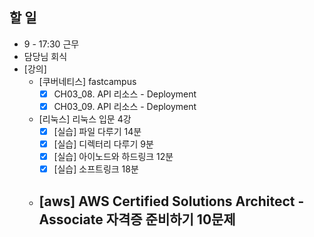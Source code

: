 

## 할 일
- 9 - 17:30 근무
- 담당님 회식
- [강의]
	- [쿠버네티스] fastcampus
		- [x] CH03_08. API 리소스 - Deployment
		- [x] CH03_09. API 리소스 - Deployment
	- [리눅스] 리눅스 입문 4강
		- [x] [실습] 파일 다루기 14분
		- [x] [실습] 디렉터리 다루기 9분
		- [x] [실습] 아이노드와 하드링크 12분
		- [x] [실습] 소프트링크 18분
	- [aws] AWS Certified Solutions Architect - Associate 자격증 준비하기 10문제
		- 

<!--stackedit_data:
eyJoaXN0b3J5IjpbOTgyMTY3MTEyLC0xNDU4MTMzNjIwLDE0MT
M3NDcyMTIsLTE2OTA5MTA3MDEsLTM0MDI2Njc1NF19
-->